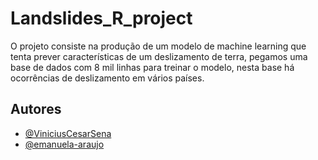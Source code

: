 
# Landslides_R_project

O projeto consiste na produção de um modelo de machine learning que tenta prever características de um deslizamento de terra, pegamos uma base de dados com 8 mil linhas para treinar o modelo, nesta base há ocorrências de deslizamento em vários países.


## Autores

- [@ViniciusCesarSena ](https://github.com/ViniciusCesarSena)
- [@emanuela-araujo](https://github.com/emanuela-araujo)
